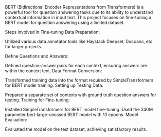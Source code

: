 BERT (Bidirectional Encoder Representations from Transformers) is a powerful tool for question answering tasks due to its ability to understand contextual information in input text. 
This project focuses on fine-tuning a BERT model for question answering using a limited dataset.

Steps Involved in Fine-tuning
Data Preparation:

Utilized various data annotator tools like Haystack Deepset, Doccano, etc. for larger projects.

Define Questions and Answers:

Defined question-answer pairs for each context, ensuring answers are within the context text.
Data Format Conversion:

Transformed training data into the format required by SimpleTransformers for BERT model training.
Setting up Testing Data:

Prepared a separate set of contexts with ground truth question answers for testing.
Training for Fine-tuning:

Installed SimpleTransformers for BERT model fine-tuning.
Used the 340M parameter bert-large-uncased BERT model with 10 epochs.
Model Evaluation:

Evaluated the model on the test dataset, achieving satisfactory results.
